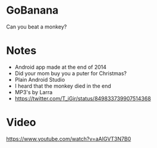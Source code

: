 # GoBanana
Can you beat a monkey?

# Notes
- Android app made at the end of 2014
- Did your mom buy you a puter for Christmas?
- Plain Android Studio
- I heard that the monkey died in the end
- MP3's by Larra
- https://twitter.com/T_iGir/status/849833739907514368

# Video

https://www.youtube.com/watch?v=aAIGVT3N7B0

